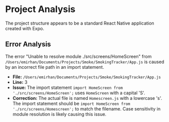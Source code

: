 # Project Analysis

The project structure appears to be a standard React Native application created with Expo.

## Error Analysis

The error "Unable to resolve module ./src/screens/HomeScreen" from `/Users/emirhan/Documents/Projects/Smoke/SmokingTracker/App.js` is caused by an incorrect file path in an import statement.

*   **File:** `/Users/emirhan/Documents/Projects/Smoke/SmokingTracker/App.js`
*   **Line:** 3
*   **Issue:** The import statement `import HomeScreen from './src/screens/HomeScreen';` uses `HomeScreen` with a capital 'S'.
*   **Correction:** The actual file is named `Homescreen.js` with a lowercase 's'. The import statement should be `import HomeScreen from './src/screens/Homescreen';` to match the filename. Case sensitivity in module resolution is likely causing this issue.